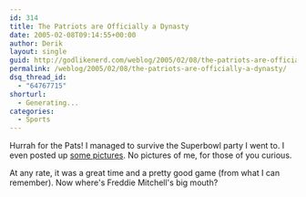 ```yaml
---
id: 314
title: The Patriots are Officially a Dynasty
date: 2005-02-08T09:14:55+00:00
author: Derik
layout: single
guid: http://godlikenerd.com/weblog/2005/02/08/the-patriots-are-officially-a-dynasty/
permalink: /weblog/2005/02/08/the-patriots-are-officially-a-dynasty/
dsq_thread_id:
  - "64767715"
shorturl:
  - Generating...
categories:
  - Sports
---
```

Hurrah for the Pats! I managed to survive the Superbowl party I went to. I even posted up [some pictures](http://godlikenerd.com/photos/superbowl05). No pictures of me, for those of you curious.

At any rate, it was a great time and a pretty good game (from what I can remember). Now where's Freddie Mitchell's big mouth?